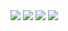<img src="https://img.shields.io/badge/License-MIT-yellow.svg"/>   
<img src="https://img.shields.io/badge/Python-3776AB?style=for-the-badge&logo=python&logoColor=white"/>   
<img src="https://img.shields.io/badge/Linux-FCC624?style=for-the-badge&logo=linux&logoColor=black"/>
<img src="https://github.com/SE-Group-AR/HW1/actions/workflows/python-app.yml/badge.svg"/>
